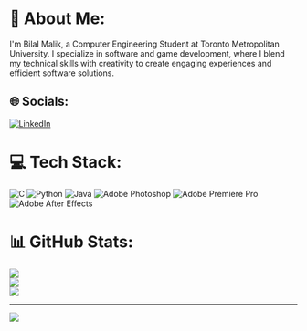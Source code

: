 # 💫 About Me:
I'm Bilal Malik, a Computer Engineering Student at Toronto Metropolitan University. I specialize in software and game development, where I blend my technical skills with creativity to create engaging experiences and efficient software solutions.


## 🌐 Socials:
[![LinkedIn](https://img.shields.io/badge/LinkedIn-%230077B5.svg?logo=linkedin&logoColor=white)](https://linkedin.com/in/bilalmalik14) 

# 💻 Tech Stack:
![C](https://img.shields.io/badge/c-%2300599C.svg?style=for-the-badge&logo=c&logoColor=white) ![Python](https://img.shields.io/badge/python-3670A0?style=for-the-badge&logo=python&logoColor=ffdd54) ![Java](https://img.shields.io/badge/java-%23ED8B00.svg?style=for-the-badge&logo=openjdk&logoColor=white) ![Adobe Photoshop](https://img.shields.io/badge/adobe%20photoshop-%2331A8FF.svg?style=for-the-badge&logo=adobe%20photoshop&logoColor=white) ![Adobe Premiere Pro](https://img.shields.io/badge/Adobe%20Premiere%20Pro-9999FF.svg?style=for-the-badge&logo=Adobe%20Premiere%20Pro&logoColor=white) ![Adobe After Effects](https://img.shields.io/badge/Adobe%20After%20Effects-9999FF.svg?style=for-the-badge&logo=Adobe%20After%20Effects&logoColor=white)
# 📊 GitHub Stats:
![](https://github-readme-stats.vercel.app/api?username=MoonBitss&theme=dark&hide_border=false&include_all_commits=false&count_private=false)<br/>
![](https://github-readme-streak-stats.herokuapp.com/?user=MoonBitss&theme=dark&hide_border=false)<br/>
![](https://github-readme-stats.vercel.app/api/top-langs/?username=MoonBitss&theme=dark&hide_border=false&include_all_commits=false&count_private=false&layout=compact)

---
[![](https://visitcount.itsvg.in/api?id=MoonBitss&icon=4&color=0)](https://visitcount.itsvg.in)

<!-- Proudly created with GPRM ( https://gprm.itsvg.in ) -->
